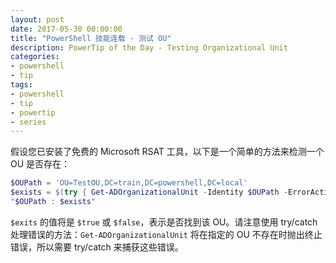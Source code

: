 ```yaml
---
layout: post
date: 2017-05-30 00:00:00
title: "PowerShell 技能连载 - 测试 OU"
description: PowerTip of the Day - Testing Organizational Unit
categories:
- powershell
- tip
tags:
- powershell
- tip
- powertip
- series
---
```

假设您已安装了免费的 Microsoft RSAT 工具，以下是一个简单的方法来检测一个 OU 是否存在：

```powershell
$OUPath = 'OU=TestOU,DC=train,DC=powershell,DC=local'
$exists = $(try { Get-ADOrganizationalUnit -Identity $OUPath -ErrorAction Ignore } catch{}) -ne $null
"$OUPath : $exists"
```

`$exits` 的值将是 `$true` 或 `$false`，表示是否找到该 OU。请注意使用 try/catch 处理错误的方法：`Get-ADOrganizationalUnit` 将在指定的 OU 不存在时抛出终止错误，所以需要 try/catch 来捕获这些错误。

<!--本文国际来源：[Testing Organizational Unit](http://community.idera.com/powershell/powertips/b/tips/posts/testing-organizational-unit)-->
